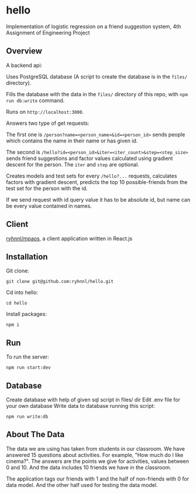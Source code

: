 # hello

Implementation of logistic regression on a friend suggestion system, 4th Assignment of Engineering Project

## Overview

A backend api:

Uses PostgreSQL database (A script to create the database is in the `files/` directory).

Fills the database with the data in the `files/` directory of this repo, with `npm run db:write` command.

Runs on `http://localhost:3000`.

Answers two type of get requests: 

The first one is `/person?name=<person_name>&id=<person_id>` sends people which contains the name in their name
or has given id.

The second is `/hello?id=<person_id>&iter=<iter_count>&step=<step_size>` sends friend suggestions and factor values
calculated using gradient descent for the person. The `iter` and `step` are optional.

Creates models and test sets for every `/hello?...` requests, calculates factors with gradient descent, predicts 
the top 10 possible-friends from the test set for the person with the id.

If we send request with id query value it has to be absolute id, but name can be every value contained in names.

## Client

[ryhnnl/mpaos](https://github.com/ryhnnl/mpaos), a client application written in React.js

## Installation

Git clone: 

`git clone git@github.com:ryhnnl/hello.git`

Cd into hello:

`cd hello`

Install packages:

`npm i`

## Run

To run the server:

`npm run start:dev`

## Database

Create database with help of given sql script in files/ dir
Edit .env file for your own database
Write data to database running this script:

`npm run write:db`

## About The Data

The data we are using has taken from students in our classroom. We have answered 15 questions about activities. 
For example, "How much do I like cinema?". The answers are the points we give for activities, values between 0 and 10. 
And the data includes 10 friends we have in the classroom.

The application tags our friends with 1 and the half of non-friends with 0 for data model. And the other half used
for testing the data model.

